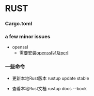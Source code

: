 # RUST

### Cargo.toml

### a few minor issues

* openssl
  * 需要安装[openssl](https://slproweb.com/products/Win32OpenSSL.html)以及[perl](https://strawberryperl.com/)





### 一些命令

* 更新本地Rust版本 rustup update stable

* 查看本地Rust文档 rustup docs --book
